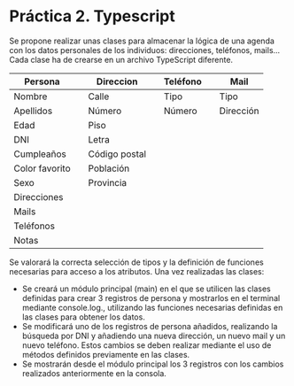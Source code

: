 # Práctica 2. Typescript

Se propone realizar unas clases para almacenar la lógica de una agenda con los datos personales de los individuos: direcciones, teléfonos, mails... Cada clase ha de crearse en un archivo TypeScript diferente.

| Persona        |     | Direccion     |     | Teléfono |     | Mail      |
| -------------- | --- | ------------- | --- | -------- | --- | --------- |
| Nombre         |     | Calle         |     | Tipo     |     | Tipo      |
| Apellidos      |     | Número        |     | Número   |     | Dirección |
| Edad           |     | Piso          |     |
| DNI            |     | Letra         |     |
| Cumpleaños     |     | Código postal |     |
| Color favorito |     | Población     |     |
| Sexo           |     | Provincia     |     |
| Direcciones    |     |               |
| Mails          |     |               |
| Teléfonos      |     |               |
| Notas          |     |               |

Se valorará la correcta selección de tipos y la definición de funciones necesarias para acceso a los atributos.
Una vez realizadas las clases:

- Se creará un módulo principal (main) en el que se utilicen las clases definidas para crear 3 registros de persona y mostrarlos en el terminal mediante console.log., utilizando las funciones necesarias definidas en las clases para obtener los datos.
- Se modificará uno de los registros de persona añadidos, realizando la búsqueda por DNI y añadiendo una nueva dirección, un nuevo mail y un nuevo teléfono. Estos cambios se deben realizar mediante el uso de métodos definidos previamente en las clases.
- Se mostrarán desde el módulo principal los 3 registros con los cambios realizados anteriormente en la consola.